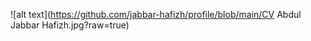![alt text](https://github.com/jabbar-hafizh/profile/blob/main/CV Abdul Jabbar Hafizh.jpg?raw=true)

